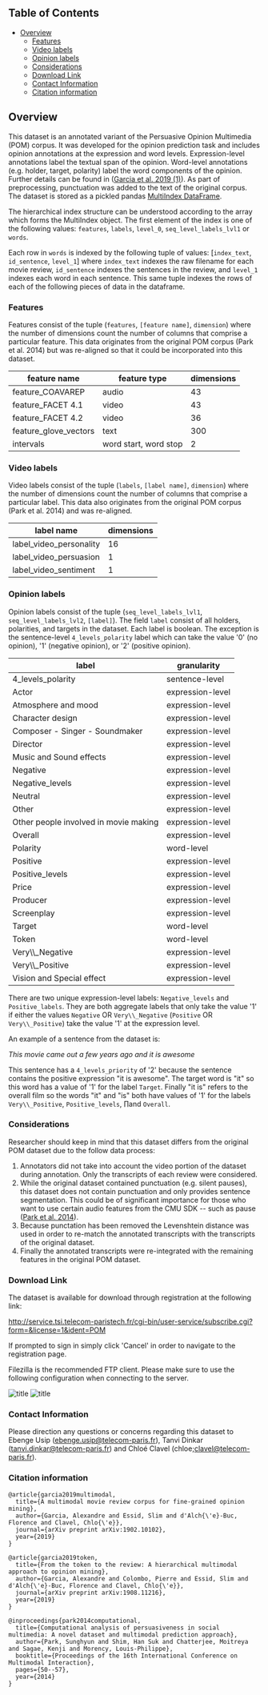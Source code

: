 ## Table of Contents <!-- omit in toc -->
- [Overview](#overview)
  - [Features](#features)
  - [Video labels](#video-labels)
  - [Opinion labels](#opinion-labels)
  - [Considerations](#considerations)
  - [Download Link](#download-link)
  - [Contact Information](#contact-information)
  - [Citation information](#citation-information)

## Overview

This dataset is an annotated variant of the Persuasive Opinion Multimedia (POM) corpus. It was developed for the opinion prediction task and includes opinion annotations at the expression and word levels. Expression-level annotations label the textual span of the opinion. Word-level annotations (e.g. holder, target, polarity) label the word components of the opinion. Further details can be found in ([Garcia et al. 2019 (1)](https://arxiv.org/abs/1902.10102)). As part of preprocessing, punctuation was added to the text of the original corpus. The dataset is stored as a pickled pandas [MultiIndex DataFrame](https://pandas.pydata.org/pandas-docs/stable/user_guide/advanced.html#hierarchical-indexing-multiindex).

The hierarchical index structure can be understood according to the array which forms the MultiIndex object. The first element of the index is one of the following values: `features`, `labels`, `level_0`, `seq_level_labels_lvl1` or `words`.

Each row in `words` is indexed by the following tuple of values: [`index_text`, `id_sentence`, `level_1`] where `index_text` indexes the raw filename for each movie review, `id_sentence` indexes the sentences in the review, and `level_1` indexes each word in each sentence. This same tuple indexes the rows of each of the following pieces of data in the dataframe.

### Features

Features consist of the tuple (`features`, `[feature name]`, `dimension`) where the number of dimensions count the number of columns that comprise a particular feature. This data originates from the original POM corpus (Park et al. 2014) but was re-aligned so that it could be incorporated into this dataset.

| feature name          | feature type          | dimensions |
| --------------------- | --------------------- | ---------- |
| feature_COAVAREP      | audio                 | 43         |
| feature_FACET 4.1     | video                 | 43         |
| feature_FACET 4.2     | video                 | 36         |
| feature_glove_vectors | text                  | 300        |
| intervals             | word start, word stop | 2          |


### Video labels

Video labels consist of the tuple (`labels`, `[label name]`, `dimension`) where the number of dimensions count the number of columns that comprise a particular label. This data also originates from the original POM corpus (Park et al. 2014) and was re-aligned.

| label name              | dimensions |
| ----------------------- | ---------- |
| label_video_personality | 16         |
| label_video_persuasion  | 1          |
| label_video_sentiment   | 1          |

### Opinion labels
Opinion labels consist of the tuple (`seq_level_labels_lvl1`, `seq_level_labels_lvl2`, `[label]`). The field `label` consist of all holders, polarities, and targets in the dataset. Each label is boolean. The exception is the sentence-level `4_levels_polarity` label which can take the value '0' (no opinion), '1' (negative opinion), or '2' (positive opinion).

| label                                 | granularity      |
| ------------------------------------- | ---------------- |
| 4_levels_polarity                     | sentence-level   |
| Actor                                 | expression-level |
| Atmosphere and mood                   | expression-level |
| Character design                      | expression-level |
| Composer - Singer - Soundmaker        | expression-level |
| Director                              | expression-level |
| Music and Sound effects               | expression-level |
| Negative                              | expression-level |
| Negative_levels                       | expression-level |
| Neutral                               | expression-level |
| Other                                 | expression-level |
| Other people involved in movie making | expression-level |
| Overall                               | expression-level |
| Polarity                              | word-level       |
| Positive                              | expression-level |
| Positive_levels                       | expression-level |
| Price                                 | expression-level |
| Producer                              | expression-level |
| Screenplay                            | expression-level |
| Target                                | word-level       |
| Token                                 | word-level       |
| Very\\\\_Negative                     | expression-level |    
| Very\\\\_Positive                     | expression-level |
| Vision and Special effect             | expression-level |

There are two unique expression-level labels: `Negative_levels` and `Positive_labels`. They are both aggregate labels that only take the value '1' if either the values `Negative` OR `Very\\_Negative` (`Positive` OR `Very\\_Positive`) take the value '1' at the expression level.

An example of a sentence from the dataset is: 

*This movie came out a few years ago and it is awesome*

This sentence has a `4_levels_priority` of '2' because the sentence contains the positive expression "it is awesome". The target word is "it" so this word has a value of '1' for the label `Target`. Finally "it is" refers to the overall film so the words "it" and "is" both have values of '1' for the labels `Very\\_Positive`, `Positive_levels`, ∏and `Overall`. 

### Considerations

Researcher should keep in mind that this dataset differs from the original POM dataset due to the follow data process:

1. Annotators did not take into account the video portion of the dataset during annotation. Only the transcripts of each review were considered.
2. While the original dataset contained punctuation (e.g. silent pauses), this dataset does not contain punctuation and only provides sentence segmentation. This could be of significant importance for those who want to use certain audio features from the CMU SDK -- such as pause ([Park et al. 2014](https://dl.acm.org/doi/pdf/10.1145/2663204.2663260)).
3. Because punctation has been removed the Levenshtein distance was used in order to re-match the annotated transcripts with the transcripts of the original dataset.
4. Finally the annotated transcripts were re-integrated with the remaining features in the original POM dataset.

### Download Link

The dataset is available for download through registration at the following link: 

http://service.tsi.telecom-paristech.fr/cgi-bin/user-service/subscribe.cgi?form=&license=1&ident=POM

If prompted to sign in simply click 'Cancel' in order to navigate to the registration page.

Filezilla is the recommended FTP client. Please make sure to use the following configuration when connecting to the server.

![title](Images/general.png "General settings")
![title](Images/advanced.png "Advanced settings")

### Contact Information

Please direction any questions or concerns regarding this dataset to Ebenge Usip (ebenge.usip@telecom-paris.fr), Tanvi Dinkar (tanvi.dinkar@telecom-paris.fr) and Chloé Clavel (chloe;clavel@telecom-paris.fr).

### Citation information

```
@article{garcia2019multimodal,
  title={A multimodal movie review corpus for fine-grained opinion mining},
  author={Garcia, Alexandre and Essid, Slim and d'Alch{\'e}-Buc, Florence and Clavel, Chlo{\'e}},
  journal={arXiv preprint arXiv:1902.10102},
  year={2019}
}

@article{garcia2019token,
  title={From the token to the review: A hierarchical multimodal approach to opinion mining},
  author={Garcia, Alexandre and Colombo, Pierre and Essid, Slim and d'Alch{\'e}-Buc, Florence and Clavel, Chlo{\'e}},
  journal={arXiv preprint arXiv:1908.11216},
  year={2019}
}

@inproceedings{park2014computational,
  title={Computational analysis of persuasiveness in social multimedia: A novel dataset and multimodal prediction approach},
  author={Park, Sunghyun and Shim, Han Suk and Chatterjee, Moitreya and Sagae, Kenji and Morency, Louis-Philippe},
  booktitle={Proceedings of the 16th International Conference on Multimodal Interaction},
  pages={50--57},
  year={2014}
}
```






